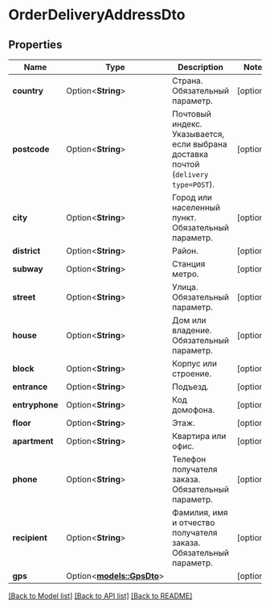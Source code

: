 # OrderDeliveryAddressDto

## Properties

Name | Type | Description | Notes
------------ | ------------- | ------------- | -------------
**country** | Option<**String**> | Страна.  Обязательный параметр.  | [optional]
**postcode** | Option<**String**> | Почтовый индекс.  Указывается, если выбрана доставка почтой (`delivery type=POST`).  | [optional]
**city** | Option<**String**> | Город или населенный пункт.  Обязательный параметр.  | [optional]
**district** | Option<**String**> | Район. | [optional]
**subway** | Option<**String**> | Станция метро. | [optional]
**street** | Option<**String**> | Улица.  Обязательный параметр.  | [optional]
**house** | Option<**String**> | Дом или владение.  Обязательный параметр.  | [optional]
**block** | Option<**String**> | Корпус или строение. | [optional]
**entrance** | Option<**String**> | Подъезд. | [optional]
**entryphone** | Option<**String**> | Код домофона. | [optional]
**floor** | Option<**String**> | Этаж. | [optional]
**apartment** | Option<**String**> | Квартира или офис. | [optional]
**phone** | Option<**String**> | Телефон получателя заказа.  Обязательный параметр.  | [optional]
**recipient** | Option<**String**> | Фамилия, имя и отчество получателя заказа.  Обязательный параметр.  | [optional]
**gps** | Option<[**models::GpsDto**](GpsDTO.md)> |  | [optional]

[[Back to Model list]](../README.md#documentation-for-models) [[Back to API list]](../README.md#documentation-for-api-endpoints) [[Back to README]](../README.md)


